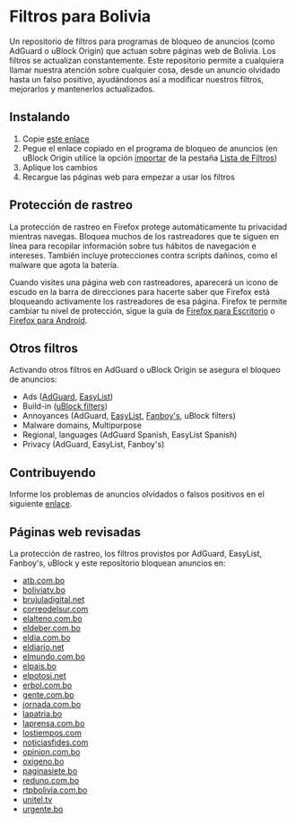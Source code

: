 # Filtros para Bolivia

Un repositorio de filtros para programas de bloqueo de anuncios (como AdGuard o uBlock Origin) que actuan sobre páginas web de Bolivia. Los filtros se actualizan constantemente. Este repositorio permite a cualquiera llamar nuestra atención sobre cualquier cosa, desde un anuncio olvidado hasta un falso positivo, ayudándonos así a modificar nuestros filtros, mejorarlos y mantenerlos actualizados.

## Instalando

1. Copie [este enlace](https://raw.githubusercontent.com/51114u9/bolivia-ublockfilters/master/bolivia-ublockfilters.txt)
2. Pegue el enlace copiado en el programa de bloqueo de anuncios (en uBlock Origin utilice la opción [importar](https://github.com/gorhill/uBlock/wiki/Filter-lists-from-around-the-web) de la pestaña [Lista de Filtros](https://github.com/gorhill/uBlock/wiki/Dashboard:-Filter-lists))
3. Aplique los cambios
4. Recargue las páginas web para empezar a usar los filtros

## Protección de rastreo

La protección de rastreo en Firefox protege automáticamente tu privacidad mientras navegas. Bloquea muchos de los rastreadores que te siguen en línea para recopilar información sobre tus hábitos de navegación e intereses. También incluye protecciones contra scripts dañinos, como el malware que agota la batería.

Cuando visites una página web con rastreadores, aparecerá un icono de escudo en la barra de direcciones para hacerte saber que Firefox está bloqueando activamente los rastreadores de esa página. Firefox te permite cambiar tu nivel de protección, sigue la guía de [Firefox para Escritorio](https://support.mozilla.org/kb/enhanced-tracking-protection-firefox-desktop) o [Firefox para Android](https://support.mozilla.org/kb/enhanced-tracking-protection-firefox-android).

## Otros filtros

Activando otros filtros en AdGuard o uBlock Origin se asegura el bloqueo de anuncios:

* Ads ([AdGuard](https://github.com/AdguardTeam/AdguardFilters), [EasyList](https://forums.lanik.us))
* Build-in ([uBlock filters](https://github.com/uBlockOrigin/uAssets))
* Annoyances (AdGuard, [EasyList](https://github.com/easylist/easylist), [Fanboy's](https://github.com/ryanbr/fanboy-adblock), uBlock filters)
* Malware domains, Multipurpose
* Regional, languages (AdGuard Spanish, EasyList Spanish)
* Privacy (AdGuard, EasyList, Fanboy's)

## Contribuyendo

Informe los problemas de anuncios olvidados o falsos positivos en el siguiente [enlace](https://github.com/51114u9/bolivia-ublockfilters/issues).

## Páginas web revisadas

La protección de rastreo, los filtros provistos por AdGuard, EasyList, Fanboy's, uBlock y este repositorio bloquean anuncios en:

* [atb.com.bo](https://www.atb.com.bo/)
* [boliviatv.bo](http://www.boliviatv.bo/)
* [brujuladigital.net](https://brujuladigital.net/)
* [correodelsur.com](https://correodelsur.com/)
* [elalteno.com.bo](http://www.elalteno.com.bo/)
* [eldeber.com.bo](https://eldeber.com.bo/)
* [eldia.com.bo](http://eldia.com.bo/)
* [eldiario.net](https://www.eldiario.net/)
* [elmundo.com.bo](https://elmundo.com.bo/)
* [elpais.bo](https://elpais.bo/)
* [elpotosi.net](https://elpotosi.net/)
* [erbol.com.bo](http://erbol.com.bo/)
* [gente.com.bo](http://www.gente.com.bo/)
* [jornada.com.bo](https://jornada.com.bo/)
* [lapatria.bo](https://lapatria.bo/)
* [laprensa.com.bo](http://www.laprensa.com.bo/)
* [lostiempos.com](https://www.lostiempos.com/)
* [noticiasfides.com](https://www.noticiasfides.com/)
* [opinion.com.bo](https://www.opinion.com.bo/)
* [oxigeno.bo](http://oxigeno.bo/)
* [paginasiete.bo](https://www.paginasiete.bo/)
* [reduno.com.bo](https://www.reduno.com.bo/)
* [rtpbolivia.com.bo](http://www.rtpbolivia.com.bo/)
* [unitel.tv](https://www.unitel.tv/)
* [urgente.bo](http://urgente.bo)
